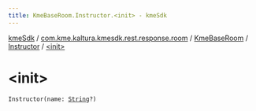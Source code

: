 ```yaml
---
title: KmeBaseRoom.Instructor.<init> - kmeSdk
---
```


[kmeSdk](../../../index.html) / [com.kme.kaltura.kmesdk.rest.response.room](../../index.html) / [KmeBaseRoom](../index.html) / [Instructor](index.html) / [&lt;init&gt;](./-init-.html)

# &lt;init&gt;

`Instructor(name: `[`String`](https://kotlinlang.org/api/latest/jvm/stdlib/kotlin/-string/index.html)`?)`